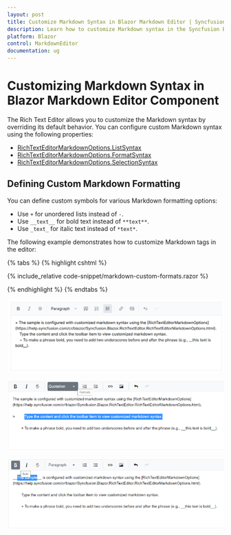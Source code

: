 ```yaml
---
layout: post
title: Customize Markdown Syntax in Blazor Markdown Editor | Syncfusion
description: Learn how to customize Markdown syntax in the Syncfusion Blazor Markdown Editor component and more.
platform: Blazor
control: MarkdownEditor
documentation: ug
---
```


# Customizing Markdown Syntax in Blazor Markdown Editor Component

The Rich Text Editor allows you to customize the Markdown syntax by overriding its default behavior. You can configure custom Markdown syntax using the following properties:
- [RichTextEditorMarkdownOptions.ListSyntax](https://help.syncfusion.com/cr/blazor/Syncfusion.Blazor.RichTextEditor.RichTextEditorMarkdownOptions.html#Syncfusion_Blazor_RichTextEditor_RichTextEditorMarkdownOptions_ListSyntax)
- [RichTextEditorMarkdownOptions.FormatSyntax](https://help.syncfusion.com/cr/blazor/Syncfusion.Blazor.RichTextEditor.RichTextEditorMarkdownOptions.html#Syncfusion_Blazor_RichTextEditor_RichTextEditorMarkdownOptions_FormatSyntax)
- [RichTextEditorMarkdownOptions.SelectionSyntax](https://help.syncfusion.com/cr/blazor/Syncfusion.Blazor.RichTextEditor.RichTextEditorMarkdownOptions.html#Syncfusion_Blazor_RichTextEditor_RichTextEditorMarkdownOptions_SelectionSyntax)

## Defining Custom Markdown Formatting

You can define custom symbols for various Markdown formatting options:

* Use `+` for unordered lists instead of `-`.
* Use `__text__` for bold text instead of `**text**`.
* Use `_text_` for italic text instead of `*text*`.

The following example demonstrates how to customize Markdown tags in the editor:

{% tabs %}
{% highlight cshtml %}

{% include_relative code-snippet/markdown-custom-formats.razor %}

{% endhighlight %}
{% endtabs %}

![Blazor RichTextEditor markdown custom list](./images/blazor-richtexteditor-markdown-custom-list.png)

![Blazor RichTextEditor markdown custom format](./images/blazor-richtexteditor-markdown-custom-formats.png)

![Blazor RichTextEditor markdown custom selection](./images/blazor-richtexteditor-markdown-custom-bold.png)